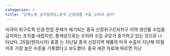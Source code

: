 ```yaml
---
categories: c
title: "강제노동 금지법에도…중국 신장제품 수출 오히려 늘어"
---
```

  미국이 위구르족 인권 탄압 문제가 제기되는 중국 신장위구르자치구 지역 생산품 수입을 금지하는 조치를 내렸지만, 통계상으로는 오히려 수입 규모가 증가하고 있는 것으로 나타났다. 25일(현지시각) 홍콩 는 지난달 중국 신장지역 제품의 미국 수출이 지난해 10월 이후 가장 높은 수준을 기록했다고 보도했다. 중국 세관 자료에 따르면 지난